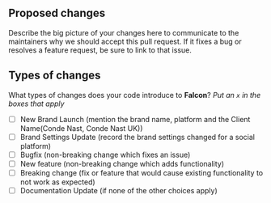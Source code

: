 ## Proposed changes

Describe the big picture of your changes here to communicate to the maintainers why we should accept this pull request. If it fixes a bug or resolves a feature request, be sure to link to that issue.

## Types of changes

What types of changes does your code introduce to **Falcon**?
_Put an `x` in the boxes that apply_

- [ ] New Brand Launch (mention the brand name, platform and the Client Name(Conde Nast, Conde Nast UK))
- [ ] Brand Settings Update (record the brand settings changed for a social platform)
- [ ] Bugfix (non-breaking change which fixes an issue)
- [ ] New feature (non-breaking change which adds functionality)
- [ ] Breaking change (fix or feature that would cause existing functionality to not work as expected)
- [ ] Documentation Update (if none of the other choices apply)

